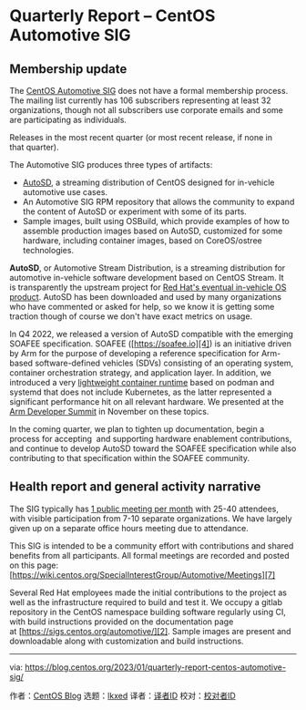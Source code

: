 [#]: subject: "Quarterly Report – CentOS Automotive SIG"
[#]: via: "https://blog.centos.org/2023/01/quarterly-report-centos-automotive-sig/"
[#]: author: "CentOS Blog https://blog.centos.org"
[#]: collector: "lkxed"
[#]: translator: " "
[#]: reviewer: " "
[#]: publisher: " "
[#]: url: " "

Quarterly Report – CentOS Automotive SIG
======

## Membership update

The [CentOS Automotive SIG][1] does not have a formal membership process. The mailing list currently has 106 subscribers representing at least 32 organizations, though not all subscribers use corporate emails and some are participating as individuals.

Releases in the most recent quarter (or most recent release, if none in that quarter).

The Automotive SIG produces three types of artifacts:

- [AutoSD][2], a streaming distribution of CentOS designed for in-vehicle automotive use cases.
- An Automotive SIG RPM repository that allows the community to expand the content of AutoSD or experiment with some of its parts.
- Sample images, built using OSBuild, which provide examples of how to assemble production images based on AutoSD, customized for some hardware, including container images, based on CoreOS/ostree technologies.

**AutoSD**, or Automotive Stream Distribution, is a streaming distribution for automotive in-vehicle software development based on CentOS Stream. It is transparently the upstream project for [Red Hat's eventual in-vehicle OS product][3]. AutoSD has been downloaded and used by many organizations who have commented or asked for help, so we know it is getting some traction though of course we don't have exact metrics on usage.

In Q4 2022, we released a version of AutoSD compatible with the emerging SOAFEE specification. SOAFEE ([https://soafee.io][4]) is an initiative driven by Arm for the purpose of developing a reference specification for Arm-based software-defined vehicles (SDVs) consisting of an operating system, container orchestration strategy, and application layer. In addition, we introduced a very [lightweight container runtime][5] based on podman and systemd that does not include Kubernetes, as the latter represented a significant performance hit on all relevant hardware. We presented at the [Arm Developer Summit][6] in November on these topics.

In the coming quarter, we plan to tighten up documentation, begin a process for accepting  and supporting hardware enablement contributions, and continue to develop AutoSD toward the SOAFEE specification while also contributing to that specification within the SOAFEE community.

## Health report and general activity narrative

The SIG typically has [1 public meeting per month][7] with 25-40 attendees, with visible participation from 7-10 separate organizations. We have largely given up on a separate office hours meeting due to attendance.

This SIG is intended to be a community effort with contributions and shared benefits from all participants. All formal meetings are recorded and posted on this page: [https://wiki.centos.org/SpecialInterestGroup/Automotive/Meetings][7]

Several Red Hat employees made the initial contributions to the project as well as the infrastructure required to build and test it. We occupy a gitlab repository in the CentOS namespace building software regularly using CI, with build instructions provided on the documentation page at [https://sigs.centos.org/automotive/][2]. Sample images are present and downloadable along with customization and build instructions.

--------------------------------------------------------------------------------

via: https://blog.centos.org/2023/01/quarterly-report-centos-automotive-sig/

作者：[CentOS Blog][a]
选题：[lkxed][b]
译者：[译者ID](https://github.com/译者ID)
校对：[校对者ID](https://github.com/校对者ID)

[a]: https://blog.centos.org
[b]: https://github.com/lkxed
[1]: https://wiki.centos.org/SpecialInterestGroup/Automotive
[2]: https://sigs.centos.org/automotive/
[3]: https://www.redhat.com/en/blog/new-standard-red-hat-vehicle-operating-system-modern-and-future-vehicles
[4]: https://soafee.io/
[5]: https://www.redhat.com/en/blog/running-containers-cars
[6]: https://devsummit.arm.com/
[7]: https://wiki.centos.org/SpecialInterestGroup/Automotive/Meetings


